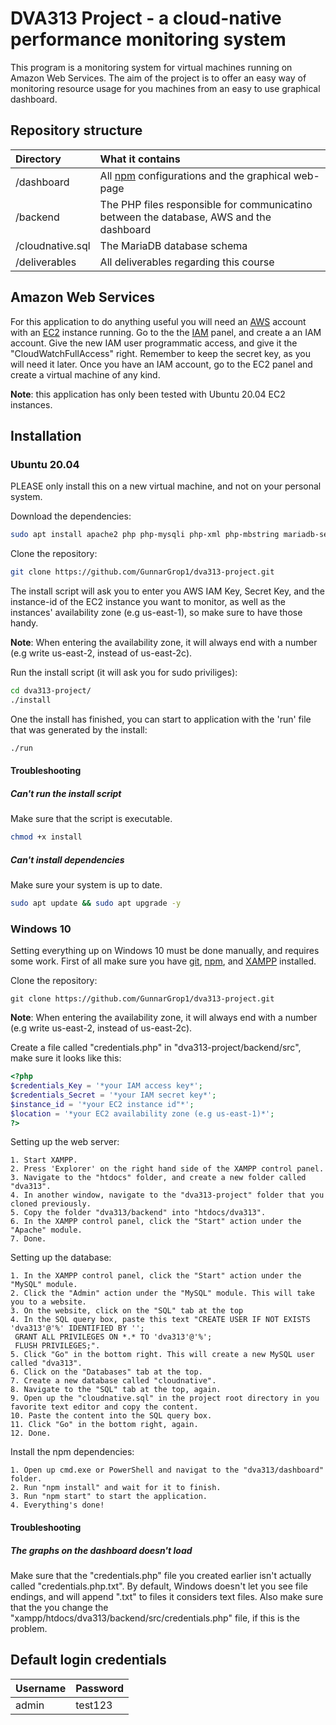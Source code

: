 # DVA313 Project - a cloud-native performance monitoring system
This program is a monitoring system for virtual machines running on Amazon Web Services.
The aim of the project is to offer an easy way of monitoring resource usage for you machines from an easy to use graphical dashboard.

## Repository structure
| Directory        |                                                                        What it contains |
|:-----------------|:----------------------------------------------------------------------------------------|
| /dashboard       |             All [npm](https://www.npmjs.com/) configurations and the graphical web-page |
| /backend         | The PHP files responsible for communicatino between the database, AWS and the dashboard |
| /cloudnative.sql |                                                             The MariaDB database schema |
| /deliverables    |                                                  All deliverables regarding this course |

## Amazon Web Services
For this application to do anything useful you
will need an [AWS](https://aws.amazon.com/) account with an [EC2](https://console.aws.amazon.com/ec2/v2) instance running.
Go to the the [IAM](https://console.aws.amazon.com/iam) panel, and create a an IAM account.
Give the new IAM user programmatic access, and give it the "CloudWatchFullAccess" right.
Remember to keep the secret key, as you will need it later.
Once you have an IAM account, go to the EC2 panel and create a virtual machine of any kind.

**Note**: this application has only been tested with Ubuntu 20.04 EC2 instances.

## Installation

### Ubuntu 20.04
PLEASE only install this on a new virtual machine, and not on your personal system.

Download the dependencies:
```bash
sudo apt install apache2 php php-mysqli php-xml php-mbstring mariadb-server npm git
```

Clone the repository:
```bash
git clone https://github.com/GunnarGrop1/dva313-project.git
```

The install script will ask you to enter you AWS IAM Key, Secret Key, and the instance-id of the EC2 instance you want to monitor,
as well as the instances' availability zone (e.g us-east-1), so make sure to have those handy.

**Note**: When entering the availability zone, it will always end with a number (e.g write us-east-2, instead of us-east-2c).

Run the install script (it will ask you for sudo priviliges):
```bash
cd dva313-project/
./install
```

One the install has finished, you can start to application with the 'run' file that was generated by the install:
```bash
./run
```

#### Troubleshooting

##### Can't run the install script
Make sure that the script is executable.
```bash
chmod +x install
```

##### Can't install dependencies
Make sure your system is up to date.
```bash
sudo apt update && sudo apt upgrade -y
```

### Windows 10
Setting everything up on Windows 10 must be done manually, and requires some work.
First of all make sure you have [git](https://git-scm.com/downloads), [npm](https://www.npmjs.com/get-npm), and [XAMPP](https://www.apachefriends.org/download.html) installed.

Clone the repository:
```
git clone https://github.com/GunnarGrop1/dva313-project.git
```

**Note**: When entering the availability zone, it will always end with a number (e.g write us-east-2, instead of us-east-2c).

Create a file called "credentials.php" in "dva313-project/backend/src", make sure it looks like this:
```php
<?php
$credentials_Key = '*your IAM access key*';
$credentials_Secret = '*your IAM secret key*';
$instance_id = '*your EC2 instance id"*';
$location = '*your EC2 availability zone (e.g us-east-1)*';
?>
```

Setting up the web server:
```
1. Start XAMPP.
2. Press 'Explorer' on the right hand side of the XAMPP control panel.
3. Navigate to the "htdocs" folder, and create a new folder called "dva313".
4. In another window, navigate to the "dva313-project" folder that you cloned previously.
5. Copy the folder "dva313/backend" into "htdocs/dva313".
6. In the XAMPP control panel, click the "Start" action under the "Apache" module.
7. Done.
```

Setting up the database:
```
1. In the XAMPP control panel, click the "Start" action under the "MySQL" module.
2. Click the "Admin" action under the "MySQL" module. This will take you to a website.
3. On the website, click on the "SQL" tab at the top
4. In the SQL query box, paste this text "CREATE USER IF NOT EXISTS 'dva313'@'%' IDENTIFIED BY '';
 GRANT ALL PRIVILEGES ON *.* TO 'dva313'@'%';
 FLUSH PRIVILEGES;".
5. Click "Go" in the bottom right. This will create a new MySQL user called "dva313".
6. Click on the "Databases" tab at the top.
7. Create a new database called "cloudnative".
8. Navigate to the "SQL" tab at the top, again.
9. Open up the "cloudnative.sql" in the project root directory in you favorite text editor and copy the content.
10. Paste the content into the SQL query box.
11. Click "Go" in the bottom right, again.
12. Done.
```

Install the npm dependencies:
```
1. Open up cmd.exe or PowerShell and navigat to the "dva313/dashboard" folder.
2. Run "npm install" and wait for it to finish.
3. Run "npm start" to start the application.
4. Everything's done!
```

#### Troubleshooting

##### The graphs on the dashboard doesn't load
Make sure that the "credentials.php" file you created earlier isn't actually called "credentials.php.txt". By default, Windows doesn't let you see file endings, and will append ".txt" to files it considers text files.
Also make sure that the you change the "xampp/htdocs/dva313/backend/src/credentials.php" file, if this is the problem.

## Default login credentials
| Username | Password |
|:---------|:---------|
| admin    |  test123 |
